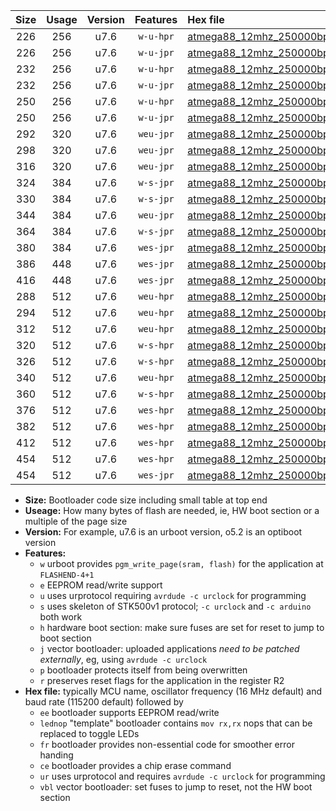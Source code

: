 |Size|Usage|Version|Features|Hex file|
|:-:|:-:|:-:|:-:|:--|
|226|256|u7.6|`w-u-hpr`|[atmega88_12mhz_250000bps_ur.hex](https://raw.githubusercontent.com/stefanrueger/urboot/main//atmega88_12mhz_250000bps_ur.hex)|
|226|256|u7.6|`w-u-jpr`|[atmega88_12mhz_250000bps_ur_vbl.hex](https://raw.githubusercontent.com/stefanrueger/urboot/main//atmega88_12mhz_250000bps_ur_vbl.hex)|
|232|256|u7.6|`w-u-hpr`|[atmega88_12mhz_250000bps_lednop_ur.hex](https://raw.githubusercontent.com/stefanrueger/urboot/main//atmega88_12mhz_250000bps_lednop_ur.hex)|
|232|256|u7.6|`w-u-jpr`|[atmega88_12mhz_250000bps_lednop_ur_vbl.hex](https://raw.githubusercontent.com/stefanrueger/urboot/main//atmega88_12mhz_250000bps_lednop_ur_vbl.hex)|
|250|256|u7.6|`w-u-hpr`|[atmega88_12mhz_250000bps_lednop_fr_ur.hex](https://raw.githubusercontent.com/stefanrueger/urboot/main//atmega88_12mhz_250000bps_lednop_fr_ur.hex)|
|250|256|u7.6|`w-u-jpr`|[atmega88_12mhz_250000bps_lednop_fr_ur_vbl.hex](https://raw.githubusercontent.com/stefanrueger/urboot/main//atmega88_12mhz_250000bps_lednop_fr_ur_vbl.hex)|
|292|320|u7.6|`weu-jpr`|[atmega88_12mhz_250000bps_ee_ur_vbl.hex](https://raw.githubusercontent.com/stefanrueger/urboot/main//atmega88_12mhz_250000bps_ee_ur_vbl.hex)|
|298|320|u7.6|`weu-jpr`|[atmega88_12mhz_250000bps_ee_lednop_ur_vbl.hex](https://raw.githubusercontent.com/stefanrueger/urboot/main//atmega88_12mhz_250000bps_ee_lednop_ur_vbl.hex)|
|316|320|u7.6|`weu-jpr`|[atmega88_12mhz_250000bps_ee_lednop_fr_ur_vbl.hex](https://raw.githubusercontent.com/stefanrueger/urboot/main//atmega88_12mhz_250000bps_ee_lednop_fr_ur_vbl.hex)|
|324|384|u7.6|`w-s-jpr`|[atmega88_12mhz_250000bps_vbl.hex](https://raw.githubusercontent.com/stefanrueger/urboot/main//atmega88_12mhz_250000bps_vbl.hex)|
|330|384|u7.6|`w-s-jpr`|[atmega88_12mhz_250000bps_lednop_vbl.hex](https://raw.githubusercontent.com/stefanrueger/urboot/main//atmega88_12mhz_250000bps_lednop_vbl.hex)|
|344|384|u7.6|`weu-jpr`|[atmega88_12mhz_250000bps_ee_lednop_fr_ce_ur_vbl.hex](https://raw.githubusercontent.com/stefanrueger/urboot/main//atmega88_12mhz_250000bps_ee_lednop_fr_ce_ur_vbl.hex)|
|364|384|u7.6|`w-s-jpr`|[atmega88_12mhz_250000bps_lednop_fr_vbl.hex](https://raw.githubusercontent.com/stefanrueger/urboot/main//atmega88_12mhz_250000bps_lednop_fr_vbl.hex)|
|380|384|u7.6|`wes-jpr`|[atmega88_12mhz_250000bps_ee_vbl.hex](https://raw.githubusercontent.com/stefanrueger/urboot/main//atmega88_12mhz_250000bps_ee_vbl.hex)|
|386|448|u7.6|`wes-jpr`|[atmega88_12mhz_250000bps_ee_lednop_vbl.hex](https://raw.githubusercontent.com/stefanrueger/urboot/main//atmega88_12mhz_250000bps_ee_lednop_vbl.hex)|
|416|448|u7.6|`wes-jpr`|[atmega88_12mhz_250000bps_ee_lednop_fr_vbl.hex](https://raw.githubusercontent.com/stefanrueger/urboot/main//atmega88_12mhz_250000bps_ee_lednop_fr_vbl.hex)|
|288|512|u7.6|`weu-hpr`|[atmega88_12mhz_250000bps_ee_ur.hex](https://raw.githubusercontent.com/stefanrueger/urboot/main//atmega88_12mhz_250000bps_ee_ur.hex)|
|294|512|u7.6|`weu-hpr`|[atmega88_12mhz_250000bps_ee_lednop_ur.hex](https://raw.githubusercontent.com/stefanrueger/urboot/main//atmega88_12mhz_250000bps_ee_lednop_ur.hex)|
|312|512|u7.6|`weu-hpr`|[atmega88_12mhz_250000bps_ee_lednop_fr_ur.hex](https://raw.githubusercontent.com/stefanrueger/urboot/main//atmega88_12mhz_250000bps_ee_lednop_fr_ur.hex)|
|320|512|u7.6|`w-s-hpr`|[atmega88_12mhz_250000bps.hex](https://raw.githubusercontent.com/stefanrueger/urboot/main//atmega88_12mhz_250000bps.hex)|
|326|512|u7.6|`w-s-hpr`|[atmega88_12mhz_250000bps_lednop.hex](https://raw.githubusercontent.com/stefanrueger/urboot/main//atmega88_12mhz_250000bps_lednop.hex)|
|340|512|u7.6|`weu-hpr`|[atmega88_12mhz_250000bps_ee_lednop_fr_ce_ur.hex](https://raw.githubusercontent.com/stefanrueger/urboot/main//atmega88_12mhz_250000bps_ee_lednop_fr_ce_ur.hex)|
|360|512|u7.6|`w-s-hpr`|[atmega88_12mhz_250000bps_lednop_fr.hex](https://raw.githubusercontent.com/stefanrueger/urboot/main//atmega88_12mhz_250000bps_lednop_fr.hex)|
|376|512|u7.6|`wes-hpr`|[atmega88_12mhz_250000bps_ee.hex](https://raw.githubusercontent.com/stefanrueger/urboot/main//atmega88_12mhz_250000bps_ee.hex)|
|382|512|u7.6|`wes-hpr`|[atmega88_12mhz_250000bps_ee_lednop.hex](https://raw.githubusercontent.com/stefanrueger/urboot/main//atmega88_12mhz_250000bps_ee_lednop.hex)|
|412|512|u7.6|`wes-hpr`|[atmega88_12mhz_250000bps_ee_lednop_fr.hex](https://raw.githubusercontent.com/stefanrueger/urboot/main//atmega88_12mhz_250000bps_ee_lednop_fr.hex)|
|454|512|u7.6|`wes-hpr`|[atmega88_12mhz_250000bps_ee_lednop_fr_ce.hex](https://raw.githubusercontent.com/stefanrueger/urboot/main//atmega88_12mhz_250000bps_ee_lednop_fr_ce.hex)|
|454|512|u7.6|`wes-jpr`|[atmega88_12mhz_250000bps_ee_lednop_fr_ce_vbl.hex](https://raw.githubusercontent.com/stefanrueger/urboot/main//atmega88_12mhz_250000bps_ee_lednop_fr_ce_vbl.hex)|

- **Size:** Bootloader code size including small table at top end
- **Useage:** How many bytes of flash are needed, ie, HW boot section or a multiple of the page size
- **Version:** For example, u7.6 is an urboot version, o5.2 is an optiboot version
- **Features:**
  + `w` urboot provides `pgm_write_page(sram, flash)` for the application at `FLASHEND-4+1`
  + `e` EEPROM read/write support
  + `u` uses urprotocol requiring `avrdude -c urclock` for programming
  + `s` uses skeleton of STK500v1 protocol; `-c urclock` and `-c arduino` both work
  + `h` hardware boot section: make sure fuses are set for reset to jump to boot section
  + `j` vector bootloader: uploaded applications *need to be patched externally*, eg, using `avrdude -c urclock`
  + `p` bootloader protects itself from being overwritten
  + `r` preserves reset flags for the application in the register R2
- **Hex file:** typically MCU name, oscillator frequency (16 MHz default) and baud rate (115200 default) followed by
  + `ee` bootloader supports EEPROM read/write
  + `lednop` "template" bootloader contains `mov rx,rx` nops that can be replaced to toggle LEDs
  + `fr` bootloader provides non-essential code for smoother error handing
  + `ce` bootloader provides a chip erase command
  + `ur` uses urprotocol and requires `avrdude -c urclock` for programming
  + `vbl` vector bootloader: set fuses to jump to reset, not the HW boot section
